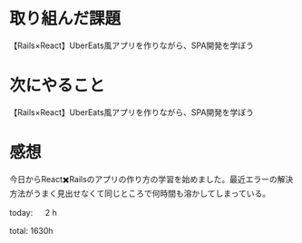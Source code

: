 # 取り組んだ課題
【Rails×React】UberEats風アプリを作りながら、SPA開発を学ぼう

# 次にやること
【Rails×React】UberEats風アプリを作りながら、SPA開発を学ぼう

# 感想
今日からReact✖️Railsのアプリの作り方の学習を始めました。最近エラーの解決方法がうまく見出せなくて同じところで何時間も溶かしてしまっている。

today: 　 2 h

total: 1630h
